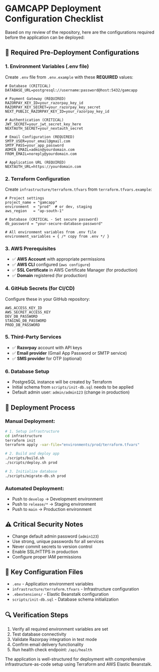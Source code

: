 # GAMCAPP Deployment Configuration Checklist

Based on my review of the repository, here are the configurations required before the application can be deployed:

## 🔧 **Required Pre-Deployment Configurations**

### 1. **Environment Variables (.env file)**
Create `.env` file from `.env.example` with these **REQUIRED** values:

```env
# Database (CRITICAL)
DATABASE_URL=postgresql://username:password@host:5432/gamcapp

# Payment Gateway (REQUIRED)
RAZORPAY_KEY_ID=your_razorpay_key_id
RAZORPAY_KEY_SECRET=your_razorpay_key_secret
NEXT_PUBLIC_RAZORPAY_KEY_ID=your_razorpay_key_id

# Authentication (CRITICAL)
JWT_SECRET=your_jwt_secret_key_here
NEXTAUTH_SECRET=your_nextauth_secret

# Email Configuration (REQUIRED)
SMTP_USER=your_email@gmail.com
SMTP_PASS=your_app_password
ADMIN_EMAIL=admin@yourdomain.com
FROM_EMAIL=noreply@yourdomain.com

# Application URL (REQUIRED)
NEXTAUTH_URL=https://yourdomain.com
```

### 2. **Terraform Configuration**
Create `infrastructure/terraform.tfvars` from `terraform.tfvars.example`:

```hcl
# Project settings
project_name = "gamcapp"
environment  = "prod"  # or dev, staging
aws_region   = "ap-south-1"

# Database (CRITICAL - Set secure password)
db_password = "your-secure-database-password"

# All environment variables from .env file
environment_variables = { /* copy from .env */ }
```

### 3. **AWS Prerequisites**
- ✅ **AWS Account** with appropriate permissions
- ✅ **AWS CLI** configured (`aws configure`)
- ✅ **SSL Certificate** in AWS Certificate Manager (for production)
- ✅ **Domain** registered (for production)

### 4. **GitHub Secrets (for CI/CD)**
Configure these in your GitHub repository:
```
AWS_ACCESS_KEY_ID
AWS_SECRET_ACCESS_KEY
DEV_DB_PASSWORD
STAGING_DB_PASSWORD
PROD_DB_PASSWORD
```

### 5. **Third-Party Services**
- ✅ **Razorpay** account with API keys
- ✅ **Email provider** (Gmail App Password or SMTP service)
- ✅ **SMS provider** for OTP (optional)

### 6. **Database Setup**
- PostgreSQL instance will be created by Terraform
- Initial schema from `scripts/init-db.sql` needs to be applied
- Default admin user: `admin/admin123` (change in production)

## 🚀 **Deployment Process**

### Manual Deployment:
```bash
# 1. Setup infrastructure
cd infrastructure
terraform init
terraform apply -var-file="environments/prod/terraform.tfvars"

# 2. Build and deploy app
./scripts/build.sh
./scripts/deploy.sh prod

# 3. Initialize database
./scripts/migrate-db.sh prod
```

### Automated Deployment:
- Push to `develop` → Development environment
- Push to `release/*` → Staging environment  
- Push to `main` → Production environment

## ⚠️ **Critical Security Notes**
- Change default admin password (`admin123`)
- Use strong, unique passwords for all services
- Never commit secrets to version control
- Enable SSL/HTTPS in production
- Configure proper IAM permissions

## 📁 **Key Configuration Files**
- `.env` - Application environment variables
- `infrastructure/terraform.tfvars` - Infrastructure configuration
- `.ebextensions/` - Elastic Beanstalk configuration
- `scripts/init-db.sql` - Database schema initialization

## 🔍 **Verification Steps**
1. Verify all required environment variables are set
2. Test database connectivity
3. Validate Razorpay integration in test mode
4. Confirm email delivery functionality
5. Run health check endpoint: `/api/health`

The application is well-structured for deployment with comprehensive infrastructure-as-code setup using Terraform and AWS Elastic Beanstalk.